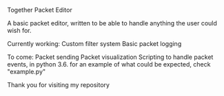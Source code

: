 Together Packet Editor

A basic packet editor, written to be able to handle anything the user could wish for.

Currently working: 
  Custom filter system
  Basic packet logging
  
To come:
  Packet sending
  Packet visualization
  Scripting to handle packet events, in python 3.6. for an example of what could be expected, check "example.py"
  
Thank you for visiting my repository
